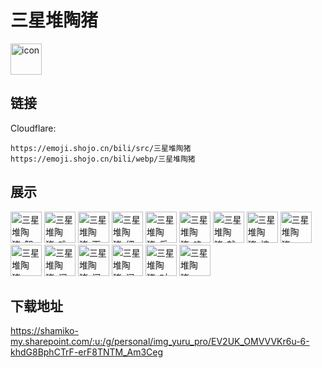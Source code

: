 # 三星堆陶猪
<img src="https://emoji.shojo.cn/bili/src/三星堆陶猪/icon.png" width="50" height="50" alt="icon">

## 链接
Cloudflare:
```
https://emoji.shojo.cn/bili/src/三星堆陶猪
https://emoji.shojo.cn/bili/webp/三星堆陶猪
```
## 展示
<img src="https://emoji.shojo.cn/bili/src/三星堆陶猪/三星堆陶猪-智慧.png" width="50" height="50" alt="三星堆陶猪-智慧">
<img src="https://emoji.shojo.cn/bili/src/三星堆陶猪/三星堆陶猪-难办.png" width="50" height="50" alt="三星堆陶猪-难办">
<img src="https://emoji.shojo.cn/bili/src/三星堆陶猪/三星堆陶猪-面部扭曲.png" width="50" height="50" alt="三星堆陶猪-面部扭曲">
<img src="https://emoji.shojo.cn/bili/src/三星堆陶猪/三星堆陶猪-细品.png" width="50" height="50" alt="三星堆陶猪-细品">
<img src="https://emoji.shojo.cn/bili/src/三星堆陶猪/三星堆陶猪-乐.png" width="50" height="50" alt="三星堆陶猪-乐">
<img src="https://emoji.shojo.cn/bili/src/三星堆陶猪/三星堆陶猪-呜呜.png" width="50" height="50" alt="三星堆陶猪-呜呜">
<img src="https://emoji.shojo.cn/bili/src/三星堆陶猪/三星堆陶猪-就这.png" width="50" height="50" alt="三星堆陶猪-就这">
<img src="https://emoji.shojo.cn/bili/src/三星堆陶猪/三星堆陶猪-挖呀挖.png" width="50" height="50" alt="三星堆陶猪-挖呀挖">
<img src="https://emoji.shojo.cn/bili/src/三星堆陶猪/三星堆陶猪-顶！.png" width="50" height="50" alt="三星堆陶猪-顶！">
<img src="https://emoji.shojo.cn/bili/src/三星堆陶猪/三星堆陶猪-菜！.png" width="50" height="50" alt="三星堆陶猪-菜！">
<img src="https://emoji.shojo.cn/bili/src/三星堆陶猪/三星堆陶猪-闪亮左.png" width="50" height="50" alt="三星堆陶猪-闪亮左">
<img src="https://emoji.shojo.cn/bili/src/三星堆陶猪/三星堆陶猪-闪亮.png" width="50" height="50" alt="三星堆陶猪-闪亮">
<img src="https://emoji.shojo.cn/bili/src/三星堆陶猪/三星堆陶猪-闪亮右.png" width="50" height="50" alt="三星堆陶猪-闪亮右">
<img src="https://emoji.shojo.cn/bili/src/三星堆陶猪/三星堆陶猪-对不起.png" width="50" height="50" alt="三星堆陶猪-对不起">
<img src="https://emoji.shojo.cn/bili/src/三星堆陶猪/三星堆陶猪-CPU烧了.png" width="50" height="50" alt="三星堆陶猪-CPU烧了">

## 下载地址

https://shamiko-my.sharepoint.com/:u:/g/personal/img_yuru_pro/EV2UK_OMVVVKr6u-6-khdG8BphCTrF-erF8TNTM_Am3Ceg